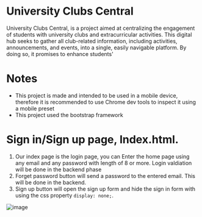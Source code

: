 # University Clubs Central
University Clubs Central, is a project aimed at centralizing 
the engagement of students with university clubs and 
extracurricular activities. This digital hub seeks to gather all 
club-related information, including activities, 
announcements, and events, into a single, easily navigable 
platform. By doing so, it promises to enhance students' 

# Notes
* This project is made and intended to be used in a mobile device, therefore it is recommended to use Chrome dev tools to inspect it using a mobile preset
* This project used the bootstrap framework

# Sign in/Sign up page, Index.html.
1. Our index page is the login page, you can Enter the home page using any email and any password with length of 8 or more. Login valdiation will be done in the backend phase
2. Forget password button will send a password to the entered email. This will be done in the backend.
3. Sign up button will open the sign up form and hide the sign in form with using the css property `display: none;`.
   
![image](https://github.com/Mothannahuss/SWE363-Front-End/assets/38408919/c746111c-c566-45d6-a191-f2912b522abf)

